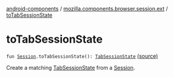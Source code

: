 [android-components](../index.md) / [mozilla.components.browser.session.ext](index.md) / [toTabSessionState](./to-tab-session-state.md)

# toTabSessionState

`fun `[`Session`](../mozilla.components.browser.session/-session/index.md)`.toTabSessionState(): `[`TabSessionState`](../mozilla.components.browser.state.state/-tab-session-state/index.md) [(source)](https://github.com/mozilla-mobile/android-components/blob/master/components/browser/session/src/main/java/mozilla/components/browser/session/ext/SessionExtensions.kt#L18)

Create a matching [TabSessionState](../mozilla.components.browser.state.state/-tab-session-state/index.md) from a [Session](../mozilla.components.browser.session/-session/index.md).

